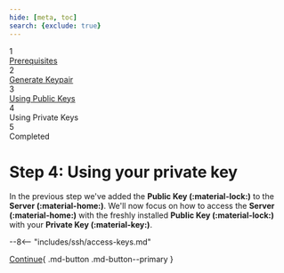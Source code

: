 ```yaml
---
hide: [meta, toc]
search: {exclude: true}
---
```


<div class="stepper-wrapper">
  <div class="stepper-item completed">
    <div class="step-counter">1</div>
    <div class="step-name"><a href="../step-1/">Prerequisites</a></div>
  </div>
  <div class="stepper-item completed">
    <div class="step-counter">2</div>
    <div class="step-name"><a href="../step-2/">Generate Keypair</a></div>
  </div>
  <div class="stepper-item completed">
    <div class="step-counter">3</div>
    <div class="step-name"><a href="../step-3/">Using Public Keys</a></div>
  </div>
  <div class="stepper-item active">
    <div class="step-counter">4</div>
    <div class="step-name">Using Private Keys</div>
  </div>
  <div class="stepper-item">
    <div class="step-counter">5</div>
    <div class="step-name">Completed</div>
  </div>
</div>

# Step 4: Using your private key

In the previous step we've added the **Public Key (:material-lock:)** to the **Server (:material-home:)**. We'll now focus on how to access the **Server (:material-home:)** with the freshly installed **Public Key (:material-lock:)** with your **Private Key (:material-key:)**.

--8<-- "includes/ssh/access-keys.md"

[Continue](step-5.md){ .md-button .md-button--primary }
